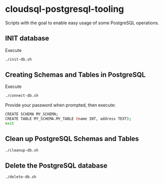 # cloudsql-postgresql-tooling

Scripts with the goal to enable easy usage of some PostgreSQL operations.

## INIT database
Execute
```bash
./init-db.sh
```

## Creating Schemas and Tables in PostgreSQL
Execute
```bash
./connect-db.sh
```
Provide your password when prompted, then execute:
```bash
CREATE SCHEMA MY_SCHEMA;
CREATE TABLE MY_SCHEMA.MY_TABLE (name INT, address TEXT);
exit
```

## Clean up PostgreSQL Schemas and Tables
```bash
./cleanup-db.sh
```

## Delete the PostgreSQL database
```bash
./delete-db.sh
```

